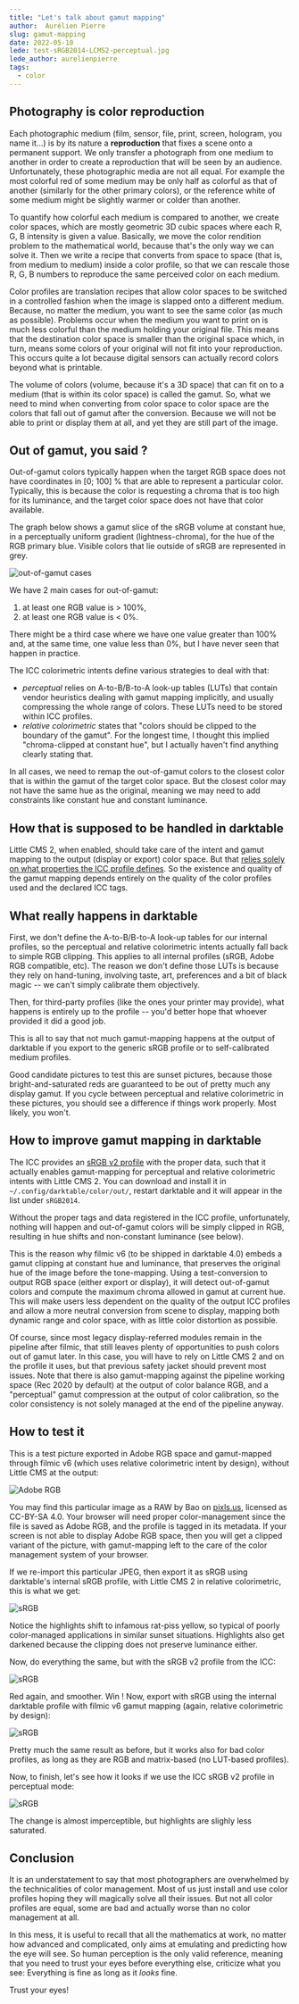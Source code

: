 ```yaml
---
title: "Let's talk about gamut mapping"
author:  Aurélien Pierre
slug: gamut-mapping
date: 2022-05-10
lede: test-sRGB2014-LCMS2-perceptual.jpg
lede_author: aurelienpierre
tags:
  - color
---
```


## Photography is color reproduction

Each photographic medium (film, sensor, file, print, screen, hologram, you name it…) is by its nature a __reproduction__ that fixes a scene onto a permanent support. We only transfer a photograph from one medium to another in order to create a reproduction that will be seen by an audience. Unfortunately, these photographic media are not all equal. For example the most colorful red of some medium may be only half as colorful as that of another (similarly for the other primary colors), or the reference white of some medium might be slightly warmer or colder than another.

To quantify how colorful each medium is compared to another, we create color spaces, which are mostly geometric 3D cubic spaces where each R, G, B intensity is given a value. Basically, we move the color rendition problem to the mathematical world, because that's the only way we can solve it. Then we write a recipe that converts from space to space (that is, from medium to medium) inside a color profile, so that we can rescale those R, G, B numbers to reproduce the same perceived color on each medium.

Color profiles are translation recipes that allow color spaces to be switched in a controlled fashion when the image is slapped onto a different medium. Because, no matter the medium, you want to see the same color (as much as possible). Problems occur when the medium you want to print on is much less colorful than the medium holding your original file. This means that the destination color space is smaller than the original space which, in turn, means some colors of your original will not fit into your reproduction. This occurs quite a lot because digital sensors can actually record colors beyond what is printable.

The volume of colors (volume, because it's a 3D space) that can fit on to a medium (that is within its color space) is called the gamut. So, what we need to mind when converting from color space to color space are the colors that fall out of gamut after the conversion. Because we will not be able to print or display them at all, and yet they are still part of the image.

## Out of gamut, you said ?

Out-of-gamut colors typically happen when the target RGB space does not have coordinates in [0; 100] % that are able to represent a particular color. Typically, this is because the color is requesting a chroma that is too high for its luminance, and the target color space does not have that color available.

The graph below shows a gamut slice of the sRGB volume at constant hue, in a perceptually uniform gradient (lightness-chroma), for the hue of the RGB primary blue. Visible colors that lie outside of sRGB are represented in grey.

![out-of-gamut cases](./gamut-case.png)

We have 2 main cases for out-of-gamut:

1. at least one RGB value is > 100%,
2. at least one RGB value is < 0%.

There might be a third case where we have one value greater than 100% and, at the same time, one value less than 0%, but I have never seen that happen in practice.

The ICC colorimetric intents define various strategies to deal with that:

* _perceptual_ relies on A-to-B/B-to-A look-up tables (LUTs) that contain vendor heuristics dealing with gamut mapping implicitly, and usually compressing the whole range of colors. These LUTs need to be stored within ICC profiles.
* _relative colorimetric_ states that "colors should be clipped to the boundary of the gamut". For the longest time, I thought this implied "chroma-clipped at constant hue", but I actually haven't find anything clearly stating that.

In all cases, we need to remap the out-of-gamut colors to the closest color that is within the gamut of the target color space. But the closest color may not have the same hue as the original, meaning we may need to add constraints like constant hue and constant luminance.

## How that is supposed to be handled in darktable

Little CMS 2, when enabled, should take care of the intent and gamut mapping to the output (display or export) color space. But that [relies solely on what properties the ICC profile defines](https://github.com/mm2/Little-CMS/issues/221#issuecomment-646492821). So the existence and quality of the gamut mapping depends entirely on the quality of the color profiles used and the declared ICC tags.

## What really happens in darktable

First, we don't define the A-to-B/B-to-A look-up tables for our internal profiles, so the perceptual and relative colorimetric intents actually fall back to simple RGB clipping. This applies to all internal profiles (sRGB, Adobe RGB compatible, etc). The reason we don't define those LUTs is because they rely on hand-tuning, involving taste, art, preferences and a bit of black magic -- we can't simply calibrate them objectively.

Then, for third-party profiles (like the ones your printer may provide), what happens is entirely up to the profile -- you'd better hope that whoever provided it did a good job.

This is all to say that not much gamut-mapping happens at the output of darktable if you export to the generic sRGB profile or to self-calibrated medium profiles.

Good candidate pictures to test this are sunset pictures, because those bright-and-saturated reds are guaranteed to be out of pretty much any display gamut. If you cycle between perceptual and relative colorimetric in these pictures, you should see a difference if things work properly. Most likely, you won't.

## How to improve gamut mapping in darktable

The ICC provides an [sRGB v2 profile](https://color.org/srgbprofiles.xalter#v2) with the proper data, such that it actually enables gamut-mapping for perceptual and relative colorimetric intents with Little CMS 2. You can download and install it in `~/.config/darktable/color/out/`, restart darktable and it will appear in the list under `sRGB2014`.

Without the proper tags and data registered in the ICC profile, unfortunately, nothing will happen and out-of-gamut colors will be simply clipped in RGB, resulting in hue shifts and non-constant luminance (see below).

This is the reason why filmic v6 (to be shipped in darktable 4.0) embeds a gamut clipping at constant hue and luminance, that preserves the original hue of the image before the tone-mapping. Using a test-conversion to output RGB space (either export or display), it will detect out-of-gamut colors and compute the maximum chroma allowed in gamut at current hue. This will make users less dependent on the quality of the output ICC profiles and allow a more neutral conversion from scene to display, mapping both dynamic range and color space, with as little color distortion as possible.

Of course, since most legacy display-referred modules remain in the pipeline after filmic, that still leaves plenty of opportunities to push colors out of gamut later. In this case, you will have to rely on Little CMS 2 and on the profile it uses, but that previous safety jacket should prevent most issues. Note that there is also gamut-mapping against the pipeline working space (Rec 2020 by default) at the output of color balance RGB, and a "perceptual" gamut compression at the output of color calibration, so the color consistency is not solely managed at the end of the pipeline anyway.

## How to test it

This is a test picture exported in Adobe RGB space and gamut-mapped through filmic v6 (which uses relative colorimetric intent by design), without Little CMS at the output:

![Adobe RGB](./test-AdobeRGB-filmic-relative.jpg)

You may find this particular image as a RAW by Bao on [pixls.us](https://discuss.pixls.us/t/sunset-scene-with-darktable-rawtherapee/23139), licensed as CC-BY-SA 4.0. Your browser will need proper color-management since the file is saved as Adobe RGB, and the profile is tagged in its metadata. If your screen is not able to display Adobe RGB space, then you will get a clipped variant of the picture, with gamut-mapping left to the care of the color management system of your browser.

If we re-import this particular JPEG, then export it as sRGB using darktable's internal sRGB profile, with Little CMS 2 in relative colorimetric, this is what we get:

![sRGB](./test-sRGBinternal-LCMS2-perceptual.jpg)

Notice the highlights shift to infamous rat-piss yellow, so typical of poorly color-managed applications in similar sunset situations. Highlights also get darkened because the clipping does not preserve luminance either.

Now, do everything the same, but with the sRGB v2 profile from the ICC:

![sRGB](./test-sRGB2014-LCMS2-relative.jpg)

Red again, and smoother. Win ! Now, export with sRGB using the internal darktable profile with filmic v6 gamut mapping (again, relative colorimetric by design):

![sRGB](./test-sRGBinternal-filmic-relative.jpg)

Pretty much the same result as before, but it works also for bad color profiles, as long as they are RGB and matrix-based (no LUT-based profiles).

Now, to finish, let's see how it looks if we use the ICC sRGB v2 profile in perceptual mode:

![sRGB](test-sRGB2014-LCMS2-perceptual.jpg)

The change is almost imperceptible, but highlights are slighly less saturated.

## Conclusion

It is an understatement to say that most photographers are overwhelmed by the technicalities of color management. Most of us just install and use color profiles hoping they will magically solve all their issues. But not all color profiles are equal, some are bad and actually worse than no color management at all.

In this mess, it is useful to recall that all the mathematics at work, no matter how advanced and complicated, only aims at emulating and predicting how the eye will see. So human perception is the only valid reference, meaning that you need to trust your eyes before everything else, criticize what you see: Everything is fine as long as it _looks_ fine.

Trust your eyes!
